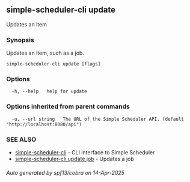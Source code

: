 ## simple-scheduler-cli update

Updates an item

### Synopsis

Updates an item, such as a job.

```
simple-scheduler-cli update [flags]
```

### Options

```
  -h, --help   help for update
```

### Options inherited from parent commands

```
  -u, --url string   The URL of the Simple Scheduler API. (default "http://localhost:8080/api")
```

### SEE ALSO

* [simple-scheduler-cli](simple-scheduler-cli.md)	 - CLI interface to Simple Scheduler
* [simple-scheduler-cli update job](simple-scheduler-cli_update_job.md)	 - Updates a job

###### Auto generated by spf13/cobra on 14-Apr-2025
